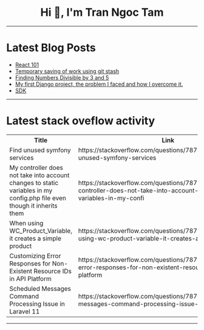 <h1 align="center">Hi 👋, I'm Tran Ngoc Tam</h1>

---

# Latest Blog Posts 
<!-- BLOG-POST-LIST:START -->
- [React 101](https://dev.to/achal_tiwari/react-101-kei)
- [Temporary saving of work using git stash](https://dev.to/untilyou58/temporary-saving-of-work-using-git-stash-hpl)
- [Finding Numbers Divisible by 3 and 5](https://dev.to/moksh57/finding-numbers-divisible-by-3-and-5-30cb)
- [My first Django project, the problem I faced and how I overcome it.](https://dev.to/jamiukayode27/my-first-django-project-the-problem-i-faced-and-how-i-overcome-it-4j23)
- [SDK](https://dev.to/asadbekit/sdk-1k6n)
<!-- BLOG-POST-LIST:END -->

---

# Latest stack oveflow activity
<table>
  <tr><th>Title</th><th>Link</th></tr>
  <!-- STACKOVERFLOW:START --><tr><td>Find unused symfony services</td><td>https://stackoverflow.com/questions/78702135/find-unused-symfony-services</td></tr><tr><td>My controller does not take into account changes to static variables in my config.php file even though it inherits them</td><td>https://stackoverflow.com/questions/78702084/my-controller-does-not-take-into-account-changes-to-static-variables-in-my-confi</td></tr><tr><td>When using WC_Product_Variable, it creates a simple product</td><td>https://stackoverflow.com/questions/78701914/when-using-wc-product-variable-it-creates-a-simple-product</td></tr><tr><td>Customizing Error Responses for Non-Existent Resource IDs in API Platform</td><td>https://stackoverflow.com/questions/78701743/customizing-error-responses-for-non-existent-resource-ids-in-api-platform</td></tr><tr><td>Scheduled Messages Command Processing Issue in Laravel 11</td><td>https://stackoverflow.com/questions/78701491/scheduled-messages-command-processing-issue-in-laravel-11</td></tr><!-- STACKOVERFLOW:END -->
</table>

---


